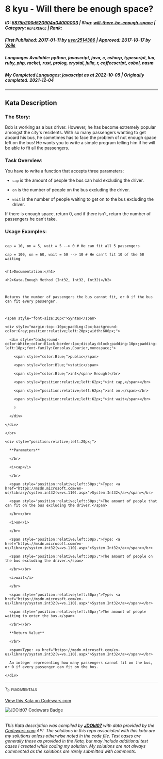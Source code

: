 # 8 kyu - Will there be enough space?

##### **ID**: [5875b200d520904a04000003](https://www.codewars.com/kata/5875b200d520904a04000003) | **Slug**: [will-there-be-enough-space](https://www.codewars.com/kata/5875b200d520904a04000003) | **Category**: `REFERENCE` | **Rank**: <span style="color:white">8 kyu</span>

##### **First Published**: 2017-01-11 ***by*** [user2514386](https://www.codewars.com/users/user2514386) | **Approved**: 2017-10-17 ***by*** [Voile](https://www.codewars.com/users/Voile)

##### **Languages Available**: python, javascript, java, c, csharp, typescript, lua, ruby, php, racket, rust, prolog, crystal, julia, r, coffeescript, cobol, nasm

##### **My Completed Languages**: javascript ***as at*** 2022-10-05 | **Originally completed**: 2021-12-04

---

## Kata Description


### The Story:

Bob is working as a bus driver. However, he has become extremely popular amongst the city's residents. With so many passengers wanting to get aboard his bus, he sometimes has to face the problem of not enough space left on the bus! He wants you to write a simple program telling him if he will be able to fit all the passengers.



### Task Overview:



You have to write a function that accepts three parameters: 

* `cap` is the amount of people the bus can hold excluding the driver.

* `on` is the number of people on the bus excluding the driver.

* `wait` is the number of people waiting to get on to the bus excluding the driver.



If there is enough space, return 0, and if there isn't, return the number of passengers he can't take.



### Usage Examples:



```

cap = 10, on = 5, wait = 5 --> 0 # He can fit all 5 passengers

cap = 100, on = 60, wait = 50 --> 10 # He can't fit 10 of the 50 waiting

```



```if:csharp

<h1>Documentation:</h1>

<h2>Kata.Enough Method (Int32, Int32, Int32)</h2>



Returns the number of passengers the bus cannot fit, or 0 if the bus can fit every passenger.



<span style="font-size:20px">Syntax</span>

<div style="margin-top:-10px;padding:2px;background-color:Grey;position:relative;left:20px;width:600px;">

  <div style="background-color:White;color:Black;border:1px;display:block;padding:10px;padding-left:18px;font-family:Consolas,Courier,monospace;">

    <span style="color:Blue;">public</span>

    <span style="color:Blue;">static</span>

    <span style="color:Blue;">int</span> Enough(</br>

    <span style="position:relative;left:62px;">int cap,</span></br>

    <span style="position:relative;left:62px;">int on,</span></br>

    <span style="position:relative;left:62px;">int wait</span></br>

    )

  </div>

</div>

</br>

<div style="position:relative;left:20px;">

  **Parameters**

  </br>

  <i>cap</i>

  </br>

  <span style="position:relative;left:50px;">Type: <a href="https://msdn.microsoft.com/en-us/library/system.int32(v=vs.110).aspx">System.Int32</a></span></br>

  <span style="position:relative;left:50px;">The amount of people that can fit on the bus excluding the driver.</span>

  </br></br>

  <i>on</i>

  </br>

  <span style="position:relative;left:50px;">Type: <a href="https://msdn.microsoft.com/en-us/library/system.int32(v=vs.110).aspx">System.Int32</a></span></br>

  <span style="position:relative;left:50px;">The amount of people on the bus excluding the driver.</span>

  </br></br>

  <i>wait</i>

  </br>

  <span style="position:relative;left:50px;">Type: <a href="https://msdn.microsoft.com/en-us/library/system.int32(v=vs.110).aspx">System.Int32</a></span></br>

  <span style="position:relative;left:50px;">The amount of people waiting to enter the bus.</span>

  </br></br>

  **Return Value**

  </br>

  <span>Type: <a href="https://msdn.microsoft.com/en-us/library/system.int32(v=vs.110).aspx">System.Int32</a></span></br>

  An integer representing how many passengers cannot fit on the bus, or 0 if every passenger can fit on the bus.

</div>

```



---


🏷 `FUNDAMENTALS`


[View this Kata on Codewars.com](https://www.codewars.com/kata/5875b200d520904a04000003)

![](https://www.codewars.com/users/jdold07/badges/large "JDOld07 Codewars Badge")

---

###### *This Kata description was compiled by [**JDOld07**](https://tpstech.dev) with data provided by the [Codewars.com](https://www.codewars.com) API.  The solutions in this repo associated with this kata are my solutions unless otherwise noted in the code file.  Test cases are generally those as provided in the Kata, but may include additional test cases I created while coding my solution.  My solutions are not always commented as the solutions are rarely submitted with comments.*
